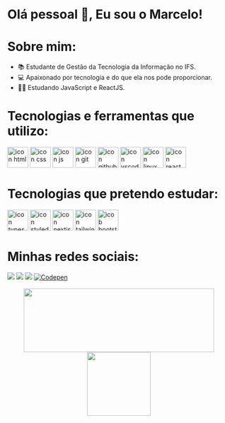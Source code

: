 <h1 align="left">Olá pessoal 👋, Eu sou o Marcelo!</h1>

# Sobre mim:
- 📚 Estudante de Gestão da Tecnologia da Informação no IFS.
- 💻 Apaixonado por tecnologia e do que ela nos pode proporcionar.
- 👨‍💻 Estudando JavaScript e ReactJS.

# Tecnologias e ferramentas que utilizo:
<div>
      <img src="https://skillicons.dev/icons?i=html" width="47px" alt="icon html"/>
      <img src="https://skillicons.dev/icons?i=css" width="47px" alt="icon css"/>
      <img src="https://skillicons.dev/icons?i=js" width="47px" alt="icon js"/>
      <img src="https://skillicons.dev/icons?i=git" width="47px" alt="icon git"/>
      <img src="https://skillicons.dev/icons?i=github" width="47px" alt="icon github"/>
      <img src="https://skillicons.dev/icons?i=vscode" width="47px" alt="icon vscode"/>
      <img src="https://skillicons.dev/icons?i=linux" width="47px" alt="icon linux"/>
      <img src="https://skillicons.dev/icons?i=react" width="47px" alt="icon react"/>
</div>

  
# Tecnologias que pretendo estudar:
<div>
    <img src="https://skillicons.dev/icons?i=ts" width="47px" alt="icon typescript"/>
    <img src="https://skillicons.dev/icons?i=styledcomponents" width="47px" alt="icon styledcomponents"/>
    <img src="https://skillicons.dev/icons?i=nextjs" width="47px" alt="icon nextjs"/>
    <img src="https://skillicons.dev/icons?i=tailwind" width="47px" alt="icon tailwind"/>
    <img src="https://skillicons.dev/icons?i=bootstrap" width="47px" alt="icob bootstrap"/> 
</div>

# Minhas redes sociais:
<div>
  <a href="https://br.linkedin.com/in/marcelo-henrique-d%C3%B3ria-figueiredo-018518187" target="_blank"><img src="https://img.shields.io/badge/-LinkedIn-%230077B5?style=for-the-badge&logo=linkedin&logoColor=white" target="_blank"></a>
  <a href = "mailto:marchenrique99@gmail.com"><img src="https://img.shields.io/badge/-Gmail-%23333?style=for-the-badge&logo=gmail&logoColor=white" target="_blank"></a>
  <a href="https://www.instagram.com/_marcelo.f/?hl=pt-br/" target="_blank"><img src="https://img.shields.io/badge/-Instagram-%23E4405F?style=for-the-badge&logo=instagram&logoColor=white" target="_blank"></a> 
 <a href="https://codepen.io/marcelo-f" target="_blank"><img src="https://img.shields.io/badge/Codepen-000000?style=for-the-badge&logo=codepen&logoColor=white" alt="Codepen" /></a>
</div> </br>

<div align="center">
  <a href="https://github.com/MarceloHenriqueDoriaFigueiredo">
  <img height="144em" width="430px" src="https://github-readme-stats.vercel.app/api?username=MarceloHenriqueDoriaFigueiredo&show_icons=true&theme=github_dark&include_all_commits=true&count_private=true"/>
  <img height="144em"src="https://github-readme-stats.vercel.app/api/top-langs/?username=MarceloHenriqueDoriaFigueiredo&layout=compact&langs_count=7&theme=github_dark"/>
</div>
